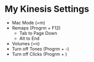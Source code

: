 # My Kinesis Settings

* Mac Mode (=m)
* Remaps (Progrm + F12)
    * Tab to Page Down
    * Alt to End
* Volumes (=n)
* Turn off Tones (Progrm + -)
* Turn off Clicks (Progrm + \)
